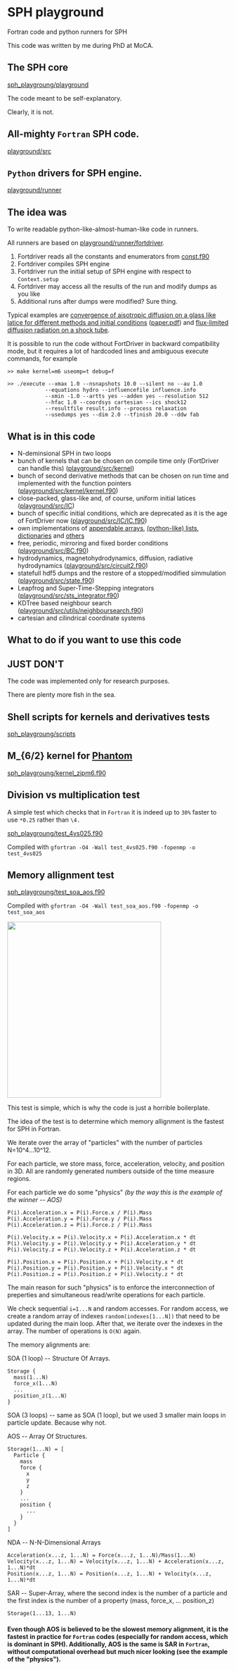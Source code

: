 # SPH playground
Fortran code and python runners for SPH

This code was written by me during PhD at MoCA.

The SPH core
---
[sph_playgroung/playground](https://github.com/Evedel/sph_playgroung/tree/master/playground)

The code meant to be self-explanatory.

Clearly, it is not.

All-mighty `Fortran` SPH code.
---
 [playground/src](https://github.com/Evedel/sph_playgroung/tree/master/playground/src)

`Python` drivers for SPH engine.
---
[playground/runner](https://github.com/Evedel/sph_playgroung/tree/master/playground/runner)

The idea was
---
To write readable python-like-almost-human-like code in runners.

All runners are based on [playground/runner/fortdriver](https://github.com/Evedel/sph_playgroung/tree/master/playground/runner/fortdriver).

1. Fortdriver reads all the constants and enumerators from [const.f90](https://github.com/Evedel/sph_playgroung/blob/master/playground/src/const.f90)
2. Fortdriver compiles SPH engine
3. Fortdriver run the initial setup of SPH engine with respect to `Context.setup`
4. Fortdriver may access all the results of the run and modify dumps as you like
5. Additional runs after dumps were modified? Sure thing.

Typical examples are [convergence of aisotropic diffusion on a glass like latice for different methods and initial conditions](https://github.com/Evedel/sph_playgroung/blob/master/playground/runner/000_anisopaper_v1_gls_iso.py) ([paper.pdf](https://arxiv.org/pdf/1812.04006.pdf))
and [flux-limited diffusion radiation on a shock tube](https://github.com/Evedel/sph_playgroung/blob/master/playground/runner/004.3_fluxlimdif_shock.py).

It is possible to run the code without FortDriver in backward compatibility mode, but it requires a lot of hardcoded lines and ambiguous execute commands, for example
```
>> make kernel=m6 useomp=t debug=f

>> ./execute --xmax 1.0 --nsnapshots 10.0 --silent no --au 1.0
            --equations hydro --influencefile influence.info
            --xmin -1.0 --artts yes --adden yes --resolution 512
            --hfac 1.0 --coordsys cartesian --ics shock12
            --resultfile result.info --process relaxation
            --usedumps yes --dim 2.0 --tfinish 20.0 --ddw fab
```

What is in this code
---
- N-deminsional SPH in two loops
- bunch of kernels that can be chosen on compile time only (FortDriver can handle this) ([playground/src/kernel](https://github.com/Evedel/sph_playgroung/tree/master/playground/src/kernel))
- bunch of second derivative methods that can be chosen on run time and implemented with the function pointers ([playground/src/kernel/kernel.f90](https://github.com/Evedel/sph_playgroung/blob/master/playground/src/kernel/kernel.f90))
- close-packed, glass-like and, of course, uniform initial latices ([playground/src/IC](https://github.com/Evedel/sph_playgroung/tree/master/playground/src/IC))
- bunch of specific initial conditions, which are deprecated as it is the age of FortDriver now ([playground/src/IC/IC.f90](https://github.com/Evedel/sph_playgroung/blob/master/playground/src/IC/IC.f90))
- own implementations of [appendable arrays](https://github.com/Evedel/sph_playgroung/blob/master/playground/src/utils/arrayresize.f90), 
[(python-like) lists](https://github.com/Evedel/sph_playgroung/blob/master/playground/src/utils/list.f90), 
[dictionaries](https://github.com/Evedel/sph_playgroung/blob/master/playground/src/utils/map.f90) and [others](https://github.com/Evedel/sph_playgroung/tree/master/playground/src/utils)
- free, periodic, mirroring and fixed border conditions ([playground/src/BC.f90](https://github.com/Evedel/sph_playgroung/blob/master/playground/src/BC.f90))
- hydrodynamics, magnetohydrodynamics, diffusion, radiative hydrodynamics ([playground/src/circuit2.f90](https://github.com/Evedel/sph_playgroung/blob/master/playground/src/circuit2.f90))
- statefull hdf5 dumps and the restore of a stopped/modified simmulation ([playground/src/state.f90](https://github.com/Evedel/sph_playgroung/blob/master/playground/src/state.f90))
- Leapfrog and Super-Time-Stepping integrators ([playground/src/sts_integrator.f90](https://github.com/Evedel/sph_playgroung/blob/master/playground/src/sts_integrator.f90))
- KDTree based neighbour search ([playground/src/utils/neighboursearch.f90](https://github.com/Evedel/sph_playgroung/blob/master/playground/src/utils/neighboursearch.f90))
- cartesian and cilindrical coordinate systems

What to do if you want to use this code
---
JUST DON'T
---

The code was implemented only for research purposes.

There are plenty more fish in the sea.

Shell scripts for kernels and derivatives tests
---
[sph_playgroung/scripts](https://github.com/Evedel/sph_playgroung/tree/master/scripts)

M_{6/2} kernel for [Phantom](https://bitbucket.org/danielprice/phantom/src/master/)
---
[sph_playgroung/kernel_zipm6.f90](https://github.com/Evedel/sph_playgroung/blob/master/kernel_zipm6.f90)

Division vs multiplication test
---
A simple test which checks that in `Fortran` it is indeed up to `30%` faster to use `*0.25` rather than `\4.`

[sph_playgroung/test_4vs025.f90](https://github.com/Evedel/sph_playgroung/blob/master/test_4vs025.f90)

Compiled with  `gfortran -O4 -Wall test_4vs025.f90 -fopenmp -o test_4vs025`

Memory allignment test
---
[sph_playgroung/test_soa_aos.f90](https://github.com/Evedel/sph_playgroung/blob/master/test_soa_aos.f90)

Compiled with  `gfortran -O4 -Wall test_soa_aos.f90 -fopenmp -o test_soa_aos`

<img src="https://github.com/Evedel/sph_playgroung/blob/master/mem.png" width="350" height="400">

This test is simple, which is why the code is just a horrible boilerplate.

The idea of the test is to determine which memory allignment is the fastest for SPH in Fortran.

We iterate over the array of "particles" with the number of particles N=10^4...10^12.

For each particle, we store mass, force, acceleration, velocity, and position in 3D. All are randomly generated numbers outside of the time measure regions.

For each particle we do some "physics" *(by the way this is the example of the winner -- AOS)*

```
P(i).Acceleration.x = P(i).Force.x / P(i).Mass
P(i).Acceleration.y = P(i).Force.y / P(i).Mass
P(i).Acceleration.z = P(i).Force.z / P(i).Mass

P(i).Velocity.x = P(i).Velocity.x + P(i).Acceleration.x * dt
P(i).Velocity.y = P(i).Velocity.y + P(i).Acceleration.y * dt
P(i).Velocity.z = P(i).Velocity.z + P(i).Acceleration.z * dt

P(i).Position.x = P(i).Position.x + P(i).Velocity.x * dt
P(i).Position.y = P(i).Position.y + P(i).Velocity.x * dt
P(i).Position.z = P(i).Position.z + P(i).Velocity.z * dt
```
The main reason for such "physics" is to enforce the interconnection of preperties and simultaneous read/write operations for each particle.

We check sequential `i=1...N` and random accesses. For random access, we create a random array of indexes `random(indexes[1...N])` that need to be updated during the main loop. After that, we iterate over the indexes in the array. The number of operations is `O(N)` again.

The memory alignments are:

SOA (1 loop) -- Structure Of Arrays.
```
Storage {
  mass(1...N)
  force_x(1...N)
  ...
  position_z(1...N)
}
```
SOA (3 loops) -- same as SOA (1 loop), but we used 3 smaller main loops in particle update. Because why not.

AOS -- Array Of Structures.
```
Storage(1...N) = [
  Particle {
    mass
    force {
      x
      y
      z
    }
    ...
    position {
      ...
    }
  }
]
```
NDA -- N-N-Dimensional Arrays
```
Acceleration(x...z, 1...N) = Force(x...z, 1...N)/Mass(1...N)
Velocity(x...z, 1...N) = Velocity(x...z, 1...N) + Acceleration(x...z, 1...N)*dt
Position(x...z, 1...N) = Position(x...z, 1...N) + Velocity(x...z, 1...N)*dt
```
SAR -- Super-Array, where the second index is the number of a particle and the first index is the number of a property (mass, force_x, ... position_z)
```
Storage(1...13, 1...N)
```

#### Even though AOS is believed to be the slowest memory alignment, it is the fastest in practice for `Fortran` codes (especially for random access, which is dominant in SPH). Additionally, AOS is the same is SAR in `Fortran`, without computational overhead but much nicer looking (see the example of the "physics").
